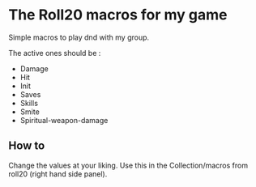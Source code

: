 # The Roll20 macros for my game

Simple macros to play dnd with my group.

The active ones should be :
- Damage
- Hit
- Init
- Saves
- Skills
- Smite
- Spiritual-weapon-damage

## How to

Change the values at your liking. Use this in the Collection/macros from roll20 (right hand side panel).
